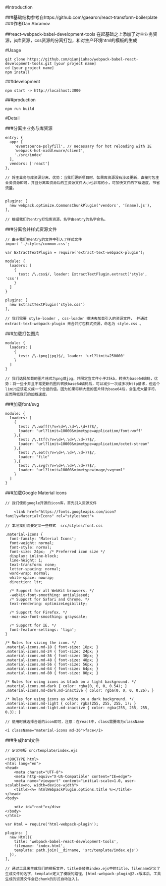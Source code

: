 #Introduction

###基础结构参考自https://github.com/gaearon/react-transform-boilerplate
###作者Dan Abramov

##react-webpack-babel-development-tools
在起基础之上添加了对主业务资源，js库资源，css资源的分离打包，和对生产环境html的模板的生成

#Usage

    git clone https://github.com/qianjiahao/webpack-babel-react-development-tools.git [your project name]
    cd [your project name]
    npm install

###development
  
    npm start -> http://localhost:3000

###production

    npm run build


#Detail

###分离主业务与库资源

    entry: {
      app: [
        'eventsource-polyfill', // necessary for hot reloading with IE
        'webpack-hot-middleware/client',
        './src/index'
      ],
      vendors: ['react']
    },

    // 将主业务与库资源分离，优势：当我们更新项目时，如果库资源没有涉及更新，直接打包主业务资源即可，并且分离库资源后的主资源文件大小也非常的小，可加快文件的下载速度，节省流量。


    plugins: [
      new webpack.optimize.CommonsChunkPlugin('vendors', '[name].js'),
    ],

    // 根据我们的entry打包库资源，名字由entry的名字命名。


###分离合并样式资源文件

    // 由于我们在entry的文件中引入了样式文件
    import './styles/common.css';

    var ExtractTextPlugin = require('extract-text-webpack-plugin');
    
    module: {
      loaders: [
        {
          test: /\.css$/, loader: ExtractTextPlugin.extract('style', 'css')
        }
      ]
    }

    plugins: [
      new ExtractTextPlugin('style.css')
    ],

    // 我们需要 style-loader , css-loader 模块去加载引入的资源文件， 并通过 extract-text-webpack-plugin 来合并打包样式资源，命名为 style.css 。

###加载打包图片

    module: {
      loaders: [
        {
          test: /\.(png|jpg)$/, loader: 'url?limit=250000'
        }
      ]
    }

    // 我们选择加载的图片格式为png或jpg，并限定当文件小于25kb，转换为base64编码，优势：将一些小并且不常更新的图片转换base64编码后，可以减少一次或多次http请求，但这个limit应该定义成一个合适的值，因为如果将稍大些的图片转为base64后，会生成大量字符，反而降低我们的加载速度。

###加载font/svg

    module: {
      loaders: [
        {
          test: /\.woff(\?v=\d+\.\d+\.\d+)?$/,
          loader: "url?limit=10000&mimetype=application/font-woff"
        },{
          test: /\.ttf(\?v=\d+\.\d+\.\d+)?$/,
          loader: "url?limit=10000&mimetype=application/octet-stream"
        },{
          test: /\.eot(\?v=\d+\.\d+\.\d+)?$/,
          loader: "file"
        },{
          test: /\.svg(\?v=\d+\.\d+\.\d+)?$/,
          loader: "url?limit=10000&mimetype=image/svg+xml"
        }
      ]
    }

###加载Google Material icons

    // 我们使用google开源的icon库，首先引入资源文件

        <link href="https://fonts.googleapis.com/icon?family=Material+Icons" rel="stylesheet">

    // 本地我们需要定义一些样式  src/styles/font.css
    
    .material-icons {
      font-family: 'Material Icons';
      font-weight: normal;
      font-style: normal;
      font-size: 24px;  /* Preferred icon size */
      display: inline-block;
      line-height: 1;
      text-transform: none;
      letter-spacing: normal;
      word-wrap: normal;
      white-space: nowrap;
      direction: ltr;

      /* Support for all WebKit browsers. */
      -webkit-font-smoothing: antialiased;
      /* Support for Safari and Chrome. */
      text-rendering: optimizeLegibility;

      /* Support for Firefox. */
      -moz-osx-font-smoothing: grayscale;

      /* Support for IE. */
      font-feature-settings: 'liga';
    }

    /* Rules for sizing the icon. */
    .material-icons.md-18 { font-size: 18px; }
    .material-icons.md-24 { font-size: 24px; }
    .material-icons.md-36 { font-size: 36px; }
    .material-icons.md-48 { font-size: 48px; }
    .material-icons.md-56 { font-size: 56px; }
    .material-icons.md-64 { font-size: 64px; }
    .material-icons.md-80 { font-size: 80px; }

    /* Rules for using icons as black on a light background. */
    .material-icons.md-dark { color: rgba(0, 0, 0, 0.54); }
    .material-icons.md-dark.md-inactive { color: rgba(0, 0, 0, 0.26); }

    /* Rules for using icons as white on a dark background. */
    .material-icons.md-light { color: rgba(255, 255, 255, 1); }
    .material-icons.md-light.md-inactive { color: rgba(255, 255, 255, 0.3); }

    // 使用时就选择合适的icon即可，注意：在react中，class需要改为className

    <i className="material-icons md-36">face</i>

###生成html文件

    // 定义模板 src/template/index.ejs
    
    <!DOCTYPE html>
    <html lang="en">
    <head>
        <meta charset="UTF-8">
        <meta http-equiv="X-UA-Compatible" content="IE=edge">
        <meta name="viewport" content="initial-scale=1.0, user-scalable=no, width=device-width">
        <title><%= htmlWebpackPlugin.options.title %></title>
    </head>
    <body>

        <div id="root"></div>
    </body>
    </html>

    var Html = require('html-webpack-plugin');

    plugins: [
      new Html({
        title: 'webpack-babel-react-development-tools',
        filename: 'index.html',
        template: path.join(__dirname, 'src/template/index.ejs')
      }),
    ],

    // 通过工具来生成我们的模板文件，title会替换index.ejs中的title，filename定义了生成文件的名字，template定义了模板的路径，[html-webpack-plugin@2.x版本后，工具生成的资源文件会已chunk的形式自动注入]。







